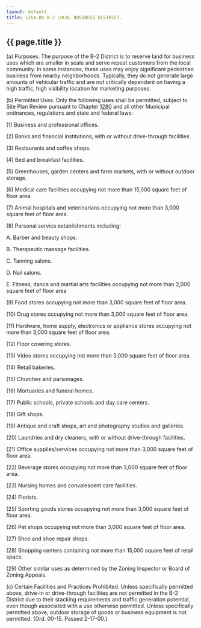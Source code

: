 ```yaml
---
layout: default 
title: 1264.08 B-2 LOCAL BUSINESS DISTRICT.
---
```


{{ page.title }}
----------------

​(a) Purposes. The purpose of the B-2 District is to reserve land for
business uses which are smaller in scale and serve repeat customers from
the local community. In some instances, these uses may enjoy significant
pedestrian business from nearby neighborhoods. Typically, they do not
generate large amounts of vehicular traffic and are not critically
dependent on having a high traffic, high visibility location for
marketing purposes.

​(b) Permitted Uses. Only the following uses shall be permitted, subject
to Site Plan Review pursuant to Chapter [1280](54f1829c.html) and all
other Municipal ordinances, regulations and state and federal laws:

​(1) Business and professional offices.

​(2) Banks and financial institutions, with or without drive-through
facilities.

​(3) Restaurants and coffee shops.

​(4) Bed and breakfast facilities.

​(5) Greenhouses, garden centers and farm markets, with or without
outdoor storage.

​(6) Medical care facilities occupying not more than 15,000 square feet
of floor area.

​(7) Animal hospitals and veterinarians occupying not more than 3,000
square feet of floor area.

​(8) Personal service establishments including:

A. Barber and beauty shops.

B. Therapeutic massage facilities.

C. Tanning salons.

D. Nail salons.

E. Fitness, dance and martial arts facilities occupying not more than
2,000 square feet of floor area

​(9) Food stores occupying not more than 3,000 square feet of floor
area.

​(10) Drug stores occupying not more than 3,000 square feet of floor
area.

​(11) Hardware, home supply, electronics or appliance stores occupying
not more than 3,000 square feet of floor area.

​(12) Floor covering stores.

​(13) Video stores occupying not more than 3,000 square feet of floor
area

​(14) Retail bakeries.

​(15) Churches and parsonages.

​(16) Mortuaries and funeral homes.

​(17) Public schools, private schools and day care centers.

​(18) Gift shops.

​(19) Antique and craft shops, art and photography studios and
galleries.

​(20) Laundries and dry cleaners, with or without drive-through
facilities.

​(21) Office supplies/services occupying not more than 3,000 square feet
of floor area.

​(22) Beverage stores occupying not more than 3,000 square feet of floor
area.

​(23) Nursing homes and convalescent care facilities.

​(24) Florists.

​(25) Sporting goods stores occupying not more than 3,000 square feet of
floor area.

​(26) Pet shops occupying not more than 3,000 square feet of floor area.

​(27) Shoe and shoe repair shops.

​(28) Shopping centers containing not more than 15,000 square feet of
retail space.

​(29) Other similar uses as determined by the Zoning Inspector or Board
of Zoning Appeals.

​(c) Certain Facilities and Practices Prohibited. Unless specifically
permitted above, drive-in or drive-through facilities are not permitted
in the B-2 District due to their stacking requirements and traffic
generation potential, even though associated with a use otherwise
permitted. Unless specifically permitted above, outdoor storage of goods
or business equipment is not permitted. (Ord. 00-15. Passed 2-17-00.)
